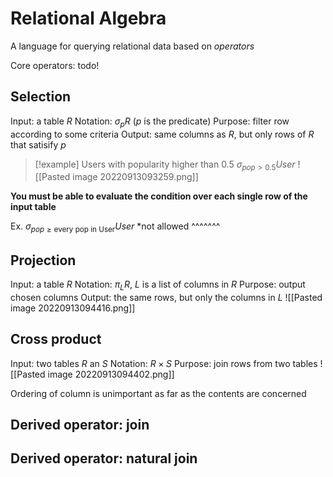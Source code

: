 # Relational Algebra

A language for querying relational data based on *operators*

Core operators:
	todo!

## Selection

Input: a table $R$
Notation: $\sigma_p R$ ($p$ is the predicate)
Purpose: filter row according to some criteria
Output: same columns as $R$, but only rows of $R$ that satisify $p$

> [!example] 
> Users with popularity higher than 0.5
$\sigma_{pop>0.5} User$
![[Pasted image 20220913093259.png]]

**You must be able to evaluate the condition over each single row of the input table**

Ex. $\sigma_{pop \ge \text{every pop in User}} User$ 
*not allowed ^^^^^^^

## Projection

Input: a table $R$
Notation: $\pi_{L}R$, $L$ is a list of columns in $R$
Purpose: output chosen columns
Output: the same rows, but only the columns in $L$
![[Pasted image 20220913094416.png]]


## Cross product

Input: two tables $R$ an $S$
Notation: $R \times S$
Purpose: join rows from two tables
![[Pasted image 20220913094402.png]]

Ordering of column is unimportant as far as the contents are concerned

## Derived operator: join

## Derived operator: natural join
